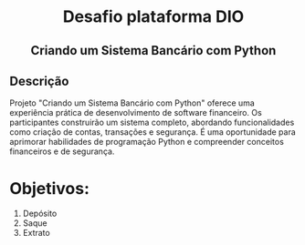 <h1 align="center"> Desafio plataforma DIO </h1>
<h2 align="center"> Criando um Sistema Bancário com Python </h2>

## Descrição
Projeto "Criando um Sistema Bancário com Python" oferece uma experiência prática de desenvolvimento de software financeiro. Os participantes construirão um sistema completo, abordando funcionalidades como criação de contas, transações e segurança. É uma oportunidade para aprimorar habilidades de programação Python e compreender conceitos financeiros e de segurança.

# Objetivos: 
1. Depósito 
2. Saque
3. Extrato

